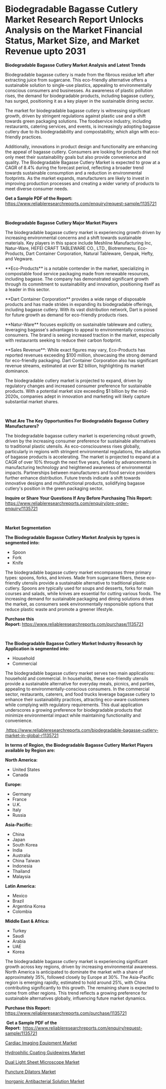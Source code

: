 <p><h1>Biodegradable Bagasse Cutlery Market Research Report Unlocks Analysis on the Market Financial Status, Market Size, and Market Revenue upto 2031</h1></p><p><strong>Biodegradable Bagasse Cutlery Market Analysis and Latest Trends</strong></p>
<p><p>Biodegradable bagasse cutlery is made from the fibrous residue left after extracting juice from sugarcane. This eco-friendly alternative offers a sustainable solution to single-use plastics, appealing to environmentally conscious consumers and businesses. As awareness of plastic pollution rises, the demand for biodegradable products, including bagasse cutlery, has surged, positioning it as a key player in the sustainable dining sector.</p><p>The market for biodegradable bagasse cutlery is witnessing significant growth, driven by stringent regulations against plastic use and a shift towards green packaging solutions. The foodservice industry, including restaurants, catering services, and events, is increasingly adopting bagasse cutlery due to its biodegradability and compostability, which align with eco-friendly practices.</p><p>Additionally, innovations in product design and functionality are enhancing the appeal of bagasse cutlery. Consumers are looking for products that not only meet their sustainability goals but also provide convenience and quality. The Biodegradable Bagasse Cutlery Market is expected to grow at a CAGR of 8.4% during the forecast period, reflecting a broader trend towards sustainable consumption and a reduction in environmental footprints. As the market expands, manufacturers are likely to invest in improving production processes and creating a wider variety of products to meet diverse consumer needs.</p></p>
<p><strong>Get a Sample PDF of the Report:&nbsp;</strong> <a href="https://www.reliableresearchreports.com/enquiry/request-sample/1135721?utm_campaign=36&utm_medium=2&utm_source=Github&utm_content=ia&utm_term=27122024&utm_id=biodegradable-bagasse-cutlery">https://www.reliableresearchreports.com/enquiry/request-sample/1135721</a></p>
<p>&nbsp;</p>
<p><strong>Biodegradable Bagasse Cutlery Major Market Players</strong></p>
<p><p>The biodegradable bagasse cutlery market is experiencing growth driven by increasing environmental concerns and a shift towards sustainable materials. Key players in this space include Meshline Manufacturing Inc, Natur-Ware, HEFEI CRAFT TABLEWARE CO., LTD., Biotremmenu, Eco-Products, Dart Container Corporation, Natural Tableware, Genpak, Hefty, and Vegware.</p><p>**Eco-Products** is a notable contender in the market, specializing in compostable food service packaging made from renewable resources, including bagasse. The company has demonstrated significant growth through its commitment to sustainability and innovation, positioning itself as a leader in this sector.</p><p>**Dart Container Corporation** provides a wide range of disposable products and has made strides in expanding its biodegradable offerings, including bagasse cutlery. With its vast distribution network, Dart is poised for future growth as demand for eco-friendly products rises.</p><p>**Natur-Ware** focuses explicitly on sustainable tableware and cutlery, leveraging bagasse's advantages to appeal to environmentally conscious consumers. The brand is seeing increased traction in the market, especially with restaurants seeking to reduce their carbon footprint.</p><p>**Sales Revenue**: While exact figures may vary, Eco-Products has reported revenues exceeding $100 million, showcasing the strong demand for eco-friendly packaging. Dart Container Corporation also has significant revenue streams, estimated at over $2 billion, highlighting its market dominance.</p><p>The biodegradable cutlery market is projected to expand, driven by regulatory changes and increased consumer preference for sustainable products. With a potential market size exceeding $1 billion by the mid-2020s, companies adept in innovation and marketing will likely capture substantial market shares.</p></p>
<p>&nbsp;</p>
<p><strong>What Are The Key Opportunities For Biodegradable Bagasse Cutlery Manufacturers?</strong></p>
<p><p>The biodegradable bagasse cutlery market is experiencing robust growth, driven by the increasing consumer preference for sustainable alternatives to traditional plastic utensils. As eco-consciousness rises globally, particularly in regions with stringent environmental regulations, the adoption of bagasse products is accelerating. The market is projected to expand at a CAGR of over 10% through the next five years, fueled by advancements in manufacturing technology and heightened awareness of environmental impacts. Partnerships between manufacturers and food service providers further enhance distribution. Future trends indicate a shift towards innovative designs and multifunctional products, solidifying bagasse cutlery's position in the green packaging sector.</p></p>
<p><strong>Inquire or Share Your Questions If Any Before Purchasing This Report:</strong> <a href="https://www.reliableresearchreports.com/enquiry/pre-order-enquiry/1135721?utm_campaign=36&utm_medium=2&utm_source=Github&utm_content=ia&utm_term=27122024&utm_id=biodegradable-bagasse-cutlery">https://www.reliableresearchreports.com/enquiry/pre-order-enquiry/1135721</a></p>
<p>&nbsp;</p>
<p><strong>Market Segmentation</strong></p>
<p><strong>The Biodegradable Bagasse Cutlery Market Analysis by types is segmented into:</strong></p>
<p><ul><li>Spoon</li><li>Fork</li><li>Knife</li></ul></p>
<p><p>The biodegradable bagasse cutlery market encompasses three primary types: spoons, forks, and knives. Made from sugarcane fibers, these eco-friendly utensils provide a sustainable alternative to traditional plastic cutlery. Spoons are typically used for soups and desserts, forks for main courses and salads, while knives are essential for cutting various foods. The increasing demand for sustainable packaging and dining solutions drives the market, as consumers seek environmentally responsible options that reduce plastic waste and promote a greener lifestyle.</p></p>
<p><strong>Purchase this Report:&nbsp;</strong><a href="https://www.reliableresearchreports.com/purchase/1135721?utm_campaign=36&utm_medium=2&utm_source=Github&utm_content=ia&utm_term=27122024&utm_id=biodegradable-bagasse-cutlery">https://www.reliableresearchreports.com/purchase/1135721</a></p>
<p>&nbsp;</p>
<p><strong>The Biodegradable Bagasse Cutlery Market Industry Research by Application is segmented into:</strong></p>
<p><ul><li>Household</li><li>Commercial</li></ul></p>
<p><p>The biodegradable bagasse cutlery market serves two main applications: household and commercial. In households, these eco-friendly utensils provide a sustainable alternative for everyday meals, picnics, and parties, appealing to environmentally-conscious consumers. In the commercial sector, restaurants, caterers, and food trucks leverage bagasse cutlery to enhance their sustainability practices, attracting eco-aware customers while complying with regulatory requirements. This dual application underscores a growing preference for biodegradable products that minimize environmental impact while maintaining functionality and convenience.</p></p>
<p><a href="https://www.reliableresearchreports.com/biodegradable-bagasse-cutlery-market-in-global-r1135721?utm_campaign=36&utm_medium=2&utm_source=Github&utm_content=ia&utm_term=27122024&utm_id=biodegradable-bagasse-cutlery">&nbsp;https://www.reliableresearchreports.com/biodegradable-bagasse-cutlery-market-in-global-r1135721</a></p>
<p><strong>In terms of Region, the Biodegradable Bagasse Cutlery Market Players available by Region are:</strong></p>
<p>
    <p> <strong> North America: </strong>
        <ul>
            <li>United States</li>
            <li>Canada</li>
        </ul>
        </p> 
    <p> <strong> Europe: </strong>
        <ul>
            <li>Germany</li>
            <li>France</li>
            <li>U.K.</li>
            <li>Italy</li>
            <li>Russia</li>
        </ul>
        </p> 
    <p> <strong> Asia-Pacific: </strong>
        <ul>
            <li>China</li>
            <li>Japan</li>
            <li>South Korea</li>
            <li>India</li>
            <li>Australia</li>
            <li>China Taiwan</li>
            <li>Indonesia</li>
            <li>Thailand</li>
            <li>Malaysia</li>
        </ul>
        </p> 
    <p> <strong> Latin America: </strong>
        <ul>
            <li>Mexico</li>
            <li>Brazil</li>
            <li>Argentina Korea</li>
            <li>Colombia</li>
        </ul>
        </p> 
    <p> <strong> Middle East & Africa: </strong>
        <ul>
            <li>Turkey</li>
            <li>Saudi</li>
            <li>Arabia</li>
            <li>UAE</li>
            <li>Korea</li>
        </ul>
    </p>
    </p>
<p><p>The biodegradable bagasse cutlery market is experiencing significant growth across key regions, driven by increasing environmental awareness. North America is anticipated to dominate the market with a share of approximately 35%, followed closely by Europe at 30%. The Asia-Pacific region is emerging rapidly, estimated to hold around 25%, with China contributing significantly to this growth. The remaining share is expected to come from other regions. This trend reflects a growing preference for sustainable alternatives globally, influencing future market dynamics.</p></p>
<p><strong>Purchase this Report: </strong><a href="https://www.reliableresearchreports.com/purchase/1135721?utm_campaign=36&utm_medium=2&utm_source=Github&utm_content=ia&utm_term=27122024&utm_id=biodegradable-bagasse-cutlery">https://www.reliableresearchreports.com/purchase/1135721</a></p>
<p>&nbsp;<strong>Get a Sample PDF of the Report:&nbsp;&nbsp;</strong><a href="https://www.reliableresearchreports.com/enquiry/request-sample/1135721?utm_campaign=36&utm_medium=2&utm_source=Github&utm_content=ia&utm_term=27122024&utm_id=biodegradable-bagasse-cutlery">https://www.reliableresearchreports.com/enquiry/request-sample/1135721</a></p>
<p><strong></strong></p>
<p><p><a href="https://github.com/cheryjhonson/Market-Research-Report-List-1/blob/main/cardiac-imaging-equipment-market.md?utm_campaign=36&utm_medium=2&utm_source=Github&utm_content=ia&utm_term=27122024&utm_id=biodegradable-bagasse-cutlery">Cardiac Imaging Equipment Market</a></p><p><a href="https://github.com/SanjidaKhan901/Market-Research-Report-List-1/blob/main/hydrophilic-coating-guidewires-market.md?utm_campaign=36&utm_medium=2&utm_source=Github&utm_content=ia&utm_term=27122024&utm_id=biodegradable-bagasse-cutlery">Hydrophilic Coating Guidewires Market</a></p><p><a href="https://github.com/AngelaWalsh696/Market-Research-Report-List-1/blob/main/dual-light-sheet-microscope-market.md?utm_campaign=36&utm_medium=2&utm_source=Github&utm_content=ia&utm_term=27122024&utm_id=biodegradable-bagasse-cutlery">Dual Light Sheet Microscope Market</a></p><p><a href="https://github.com/tamvrosiya/Market-Research-Report-List-6/blob/main/puncture-dilators-market.md?utm_campaign=36&utm_medium=2&utm_source=Github&utm_content=ia&utm_term=27122024&utm_id=biodegradable-bagasse-cutlery">Puncture Dilators Market</a></p><p><a href="https://github.com/dierdrecrichton210/Market-Research-Report-List-1/blob/main/inorganic-antibacterial-solution-market.md?utm_campaign=36&utm_medium=2&utm_source=Github&utm_content=ia&utm_term=27122024&utm_id=biodegradable-bagasse-cutlery">Inorganic Antibacterial Solution Market</a></p></p>